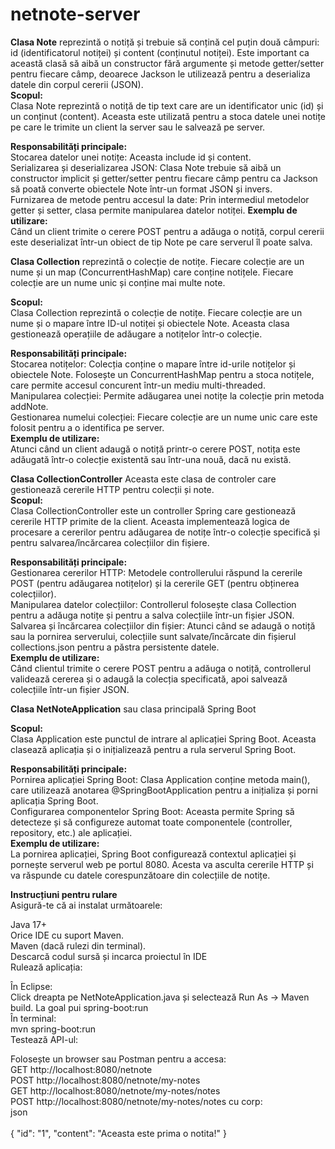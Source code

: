 # netnote-server

**Clasa Note** reprezintă o notiță și trebuie să conțină cel puțin două câmpuri: id (identificatorul notiței) și content (conținutul notiței).
Este important ca această clasă să aibă un constructor fără argumente și metode getter/setter pentru fiecare câmp, deoarece Jackson le utilizează pentru a deserializa datele din corpul cererii 
(JSON).</br>
**Scopul:**</br>
Clasa Note reprezintă o notiță de tip text care are un identificator unic (id) și un conținut (content). Aceasta este utilizată pentru a stoca datele unei notițe pe care le trimite un client la server sau le salvează pe server.</br>

**Responsabilități principale:** </br>
Stocarea datelor unei notițe: Aceasta include id și content.</br>
Serializarea și deserializarea JSON: Clasa Note trebuie să aibă un constructor implicit și getter/setter pentru fiecare câmp pentru ca Jackson să poată converte obiectele Note într-un format JSON și invers.</br>
Furnizarea de metode pentru accesul la date: Prin intermediul metodelor getter și setter, clasa permite manipularea datelor notiței.
**Exemplu de utilizare:** </br>
Când un client trimite o cerere POST pentru a adăuga o notiță, corpul cererii este deserializat într-un obiect de tip Note pe care serverul îl poate salva.</br>

**Clasa Collection** reprezintă o colecție de notițe. Fiecare colecție are un nume și un map (ConcurrentHashMap) care conține notițele.
Fiecare colecție are un nume unic și conține mai multe note.</br>

**Scopul:** </br>
Clasa Collection reprezintă o colecție de notițe. Fiecare colecție are un nume și o mapare între ID-ul notiței și obiectele Note. Aceasta clasa gestionează operațiile de adăugare a notițelor într-o colecție.</br>

**Responsabilități principale:** </br>
Stocarea notițelor: Colecția conține o mapare între id-urile notițelor și obiectele Note. Folosește un ConcurrentHashMap pentru a stoca notițele, care permite accesul concurent într-un mediu multi-threaded.</br>
Manipularea colecției: Permite adăugarea unei notițe la colecție prin metoda addNote.</br>
Gestionarea numelui colecției: Fiecare colecție are un nume unic care este folosit pentru a o identifica pe server.</br>
**Exemplu de utilizare:** </br>
Atunci când un client adaugă o notiță printr-o cerere POST, notița este adăugată într-o colecție existentă sau într-una nouă, dacă nu există.</br>

**Clasa CollectionController** Aceasta este clasa de controler care gestionează cererile HTTP pentru colecții și note. </br>
**Scopul:** </br>
Clasa CollectionController este un controller Spring care gestionează cererile HTTP primite de la client. Aceasta implementează logica de procesare a cererilor pentru adăugarea de notițe într-o colecție specifică și pentru salvarea/încărcarea colecțiilor din fișiere.</br>

**Responsabilități principale:** </br>
Gestionarea cererilor HTTP: Metodele controllerului răspund la cererile POST (pentru adăugarea notițelor) și la cererile GET (pentru obținerea colecțiilor).</br>
Manipularea datelor colecțiilor: Controllerul folosește clasa Collection pentru a adăuga notițe și pentru a salva colecțiile într-un fișier JSON.</br>
Salvarea și încărcarea colecțiilor din fișier: Atunci când se adaugă o notiță sau la pornirea serverului, colecțiile sunt salvate/încărcate din fișierul collections.json pentru a păstra persistente datele.</br>
**Exemplu de utilizare:** </br>
Când clientul trimite o cerere POST pentru a adăuga o notiță, controllerul validează cererea și o adaugă la colecția specificată, apoi salvează colecțiile într-un fișier JSON.</br>

**Clasa NetNoteApplication** sau clasa principală Spring Boot </br>

**Scopul:** </br>
Clasa Application este punctul de intrare al aplicației Spring Boot. Aceasta clasează aplicația și o inițializează pentru a rula serverul Spring Boot. </br>

**Responsabilități principale:** </br>
Pornirea aplicației Spring Boot: Clasa Application conține metoda main(), care utilizează anotarea @SpringBootApplication pentru a inițializa și porni aplicația Spring Boot.</br>
Configurarea componentelor Spring Boot: Aceasta permite Spring să detecteze și să configureze automat toate componentele (controller, repository, etc.) ale aplicației. </br>
**Exemplu de utilizare:** </br>
La pornirea aplicației, Spring Boot configurează contextul aplicației și pornește serverul web pe portul 8080. Acesta va asculta cererile HTTP și va răspunde cu datele corespunzătoare din colecțiile de notițe. </br>

**Instrucțiuni pentru rulare** </br>
Asigură-te că ai instalat următoarele: </br>

Java 17+ </br>
Orice IDE cu suport Maven.</br>
Maven (dacă rulezi din terminal).</br>
Descarcă codul sursă și incarca proiectul în IDE</br>
Rulează aplicația:</br>

În Eclipse:</br>
Click dreapta pe NetNoteApplication.java și selectează Run As -> Maven build. La goal pui spring-boot:run</br>
În terminal:</br>
mvn spring-boot:run</br>
Testează API-ul:</br>

Folosește un browser sau Postman pentru a accesa:</br>
GET http://localhost:8080/netnote</br>
POST http://localhost:8080/netnote/my-notes</br>
GET http://localhost:8080/netnote/my-notes/notes</br>
POST http://localhost:8080/netnote/my-notes/notes cu corp:</br>
json</br></br>
{
    "id": "1",
    "content": "Aceasta este prima o notita!"
}
</br>

